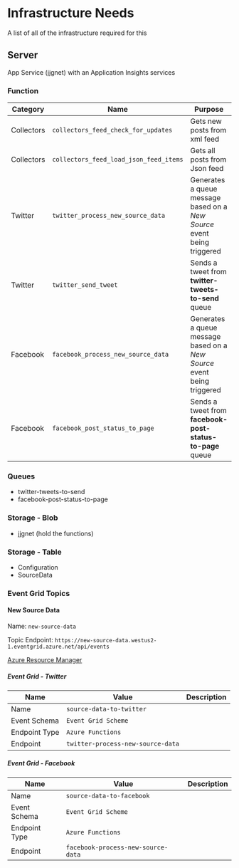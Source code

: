 # Infrastructure Needs

A list of all of the infrastructure required for this

## Server

App Service (jjgnet) with an Application Insights services

### Function


| Category | Name | Purpose | Project | Class |
| --- | ---|---|---|---|
| Collectors | `collectors_feed_check_for_updates` | Gets new posts from xml feed | `JosephGuadagno.Broadcasting.Functions` | `Collectors.CheckFeedForUpdates` |
| Collectors | `collectors_feed_load_json_feed_items` | Gets all posts from Json feed | `JosephGuadagno.Broadcasting.Functions` | `LoadJsonFeedItems` |
| Twitter | `twitter_process_new_source_data` | Generates a queue message based on a *New Source* event being triggered | `JosephGuadagno.Broadcasting` | `Twitter.ProcessNeSourceData` |
| Twitter | `twitter_send_tweet` | Sends a tweet from **twitter-tweets-to-send** queue | `JosephGuadagno.Broadcasting.Functions` | `Twitter.SendTweet` |
| Facebook | `facebook_process_new_source_data` | Generates a queue message based on a *New Source* event being triggered | `JosephGuadagno.Broadcasting | `Facebook.ProcessNeSourceData` |
| Facebook | `facebook_post_status_to_page` | Sends a tweet from **facebook-post-status-to-page** queue | `JosephGuadagno.Broadcasting.Functions` | `Facebook.PostPageStatus` |

### Queues

* twitter-tweets-to-send
* facebook-post-status-to-page

### Storage - Blob

* jjgnet (hold the functions)

### Storage - Table

* Configuration
* SourceData

### Event Grid Topics

#### New Source Data

Name: `new-source-data`

Topic Endpoint: `https://new-source-data.westus2-1.eventgrid.azure.net/api/events`

[Azure Resource Manager](https://new-source-data.westus2-1.eventgrid.azure.net/api/events)

##### Event Grid - Twitter

| Name | Value | Description |
|---|---|---|
| Name | `source-data-to-twitter` | |
| Event Schema | `Event Grid Scheme` | |
| Endpoint Type | `Azure Functions` | |
| Endpoint | `twitter-process-new-source-data` | |

##### Event Grid - Facebook

| Name | Value | Description |
|---|---|---|
| Name | `source-data-to-facebook` | |
| Event Schema | `Event Grid Scheme` | |
| Endpoint Type | `Azure Functions` | |
| Endpoint | `facebook-process-new-source-data` | |
